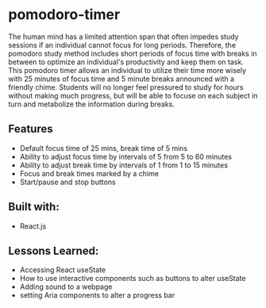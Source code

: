 # pomodoro-timer

The human mind has a limited attention span that often impedes study sessions if an individual cannot focus for long periods. Therefore, the pomodoro study method includes short periods of focus time with breaks in between to optimize an individual's productivity and keep them on task. This pomodoro timer allows an individual to utilize their time more wisely with 25 minutes of focus time and 5 minute breaks announced with a friendly chime. Students will no longer feel pressured to study for hours without making much progress, but will be able to focuse on each subject in turn and metabolize the information during breaks. 

## Features
- Default focus time of 25 mins, break time of 5 mins
- Ability to adjust focus time by intervals of 5 from 5 to 60 minutes
- Ability to adjust break time by intervals of 1 from 1 to 15 minutes
- Focus and break times marked by a chime
- Start/pause and stop buttons

## Built with: 
- React.js 

## Lessons Learned: 
- Accessing React useState
- How to use interactive components such as buttons to alter useState
- Adding sound to a webpage
- setting Aria components to alter a progress bar

